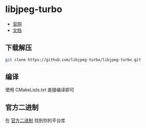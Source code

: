 # libjpeg-turbo

- [官网](https://libjpeg-turbo.org/)
- [文档](https://libjpeg-turbo.org/Documentation/Documentation)

## 下载解压

```bash
git clone https://github.com/libjpeg-turbo/libjpeg-turbo.git
```

## 编译

使用 CMakeLists.txt 直接编译即可

## 官方二进制

在 [官方二进制](https://github.com/libjpeg-turbo/libjpeg-turbo/releases) 找到你的平台库
